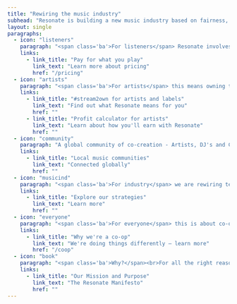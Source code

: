 ```yaml
---
title: "Rewiring the music industry"
subhead: "Resonate is building a new music industry based on fairness, transparency and cooperation."
layout: single
paragraphs:
  - icon: "listeners"
    paragraph: "<span class='ba'>For listeners</span> Resonate involves owning something of real value in a digital economy. It's also about resisting the urge to treat music as nothing more than audio wallpaper. About rediscovering and engaging in music as art made by real humans."
    links:
      - link_title: "Pay for what you play"
        link_text: "Learn more about pricing"
        href: "/pricing"
  - icon: "artists"
    paragraph: "<span class='ba'>For artists</span> this means owning their work, and owning their networks. Resonate is about fairness and control; we allow creators to set the terms on which to distribute their art."
    links:
      - link_title: "#stream2own for artists and labels"
        link_text: "Find out what Resonate means for you"
        href: ""
      - link_title: "Profit calculator for artists"
        link_text: "Learn about how you'll earn with Resonate"
        href: ""
  - icon: "community"
    paragraph: "A global community of co-creation - Artists, DJ's and Curators"
    links:
      - link_title: "Local music communities"
        link_text: "Connected globally"
        href: ""      
  - icon: "musicind"
    paragraph: "<span class='ba'>For industry</span> we are rewiring terms of business, transforming an industry that’s currently based on exclusivity and inequity into one based on openness, transparency, and collaboration."
    links:
      - link_title: "Explore our strategies"
        link_text: "Learn more"
        href: ""
  - icon: "everyone"
    paragraph: "<span class='ba'>For everyone</span> this is about co-owning a platform. We think that this one-member, one-vote system gives everyone a voice, and supports the community in a fair and transparent way."
    links:
      - link_title: "Why we're a co-op"
        link_text: "We're doing things differently — learn more"
        href: "/coop"
  - icon: "book"
    paragraph: "<span class='ba'>Why?</span><br>For all the right reasons: "
    links:
      - link_title: "Our Mission and Purpose"
        link_text: "The Resonate Manifesto"
        href: ""
---
```


